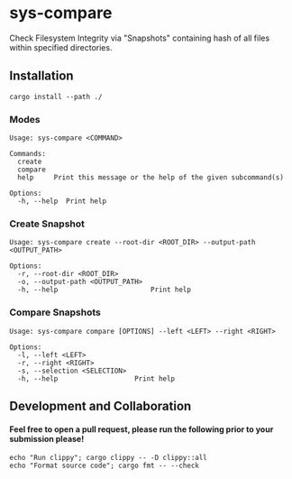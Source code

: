 # sys-compare
Check Filesystem Integrity via "Snapshots" containing hash of all files within specified directories.

## Installation
```shell
cargo install --path ./
```

### Modes
```shell
Usage: sys-compare <COMMAND>

Commands:
  create   
  compare  
  help     Print this message or the help of the given subcommand(s)

Options:
  -h, --help  Print help
```

### Create Snapshot
```shell
Usage: sys-compare create --root-dir <ROOT_DIR> --output-path <OUTPUT_PATH>

Options:
  -r, --root-dir <ROOT_DIR>        
  -o, --output-path <OUTPUT_PATH>  
  -h, --help                       Print help
```

### Compare Snapshots
```shell
Usage: sys-compare compare [OPTIONS] --left <LEFT> --right <RIGHT>

Options:
  -l, --left <LEFT>            
  -r, --right <RIGHT>          
  -s, --selection <SELECTION>  
  -h, --help                   Print help
```

## Development and Collaboration
#### Feel free to open a pull request, please run the following prior to your submission please!
    echo "Run clippy"; cargo clippy -- -D clippy::all
    echo "Format source code"; cargo fmt -- --check
